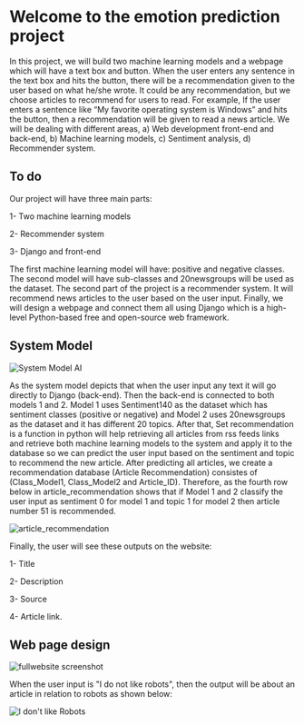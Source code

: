 # Welcome to the emotion prediction project

In this project, we will build two machine learning models and a webpage which will have a text box and button. When the user enters any sentence in the text box and hits the button, there will be a recommendation given to the user based on what he/she wrote. It could be any recommendation, but we choose articles to recommend for users to read. For example, If the user enters a sentence like “My favorite operating system is Windows” and hits the button, then a recommendation will be given to read a news article. 
We will be dealing with different areas, a) Web development front-end and back-end, b) Machine learning models, c) Sentiment analysis, d) Recommender system. 

## To do

Our project will have three main parts: 

1-	Two machine learning models

2-	Recommender system

3- Django and front-end

The first machine learning model will have: positive and negative classes. The second model will have sub-classes and 20newsgroups will be used as the dataset. The second part of the project is a recommender system. It will recommend news articles to the user based on the user input. Finally, we will design a webpage and connect them all using Django which is a high-level Python-based free and open-source web framework.

## System Model

![System Model AI](https://user-images.githubusercontent.com/56243454/81346353-7b6ba800-90fd-11ea-8837-ac5c16d8c058.png)

As the system model depicts that when the user input any text it will go directly to Django (back-end). Then the back-end is connected to both models 1 and 2. Model 1 uses Sentiment140 as the dataset which has sentiment classes (positive or negative) and Model 2 uses 20newsgroups as the dataset and it has different 20 topics. After that, Set recommendation is a function in python will help retrieving all articles from rss feeds links and retrieve both machine learning models to the system and apply it to the database so we can predict the user input based on the sentiment and topic to recommend the new article. After predicting all articles, we create a recommendation database (Article Recommendation) consistes of (Class_Model1, Class_Model2 and Article_ID). Therefore, as the fourth row below in article_recommendation shows that if Model 1 and 2 classify the user input as sentiment 0 for model 1 and topic 1 for model 2 then article number 51 is recommended. 

![article_recommendation](https://user-images.githubusercontent.com/56243454/81346553-ceddf600-90fd-11ea-8bf2-29b9a8008ad9.png)

Finally, the user will see these outputs on the website:

1- Title 

2- Description 

3- Source

4- Article link.

## Web page design

![fullwebsite screenshot](https://user-images.githubusercontent.com/56243454/81629332-3f5e7d00-9446-11ea-8466-185b7cc3c571.png)

When the user input is "I do not like robots", then the output will be about an article in relation to robots as shown below:

![I don't like Robots](https://user-images.githubusercontent.com/56243454/81629729-2d310e80-9447-11ea-9087-155ad038d880.png)






